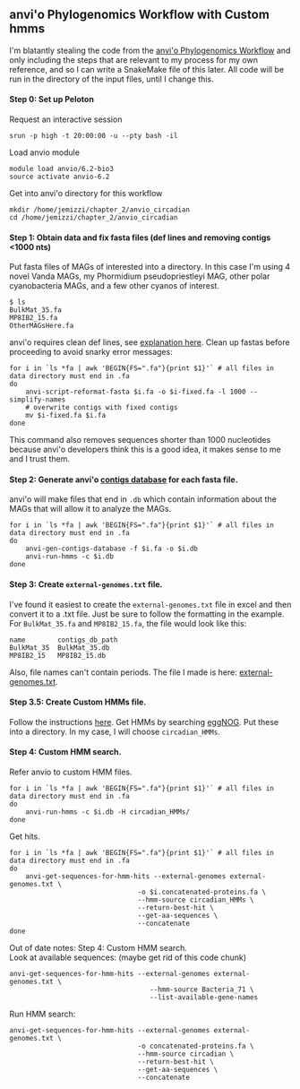 ## anvi'o Phylogenomics Workflow with Custom hmms

I'm blatantly stealing the code from the [anvi'o Phylogenomics Workflow](https://merenlab.org/2017/06/07/phylogenomics/) and only including the steps that are relevant to my process for my own reference, and so I can write a SnakeMake file of this later. All code will be run in the directory of the input files, until I change this.

#### Step 0: Set up Peloton

Request an interactive session
```text
srun -p high -t 20:00:00 -u --pty bash -il
```

Load anvio module
```text
module load anvio/6.2-bio3
source activate anvio-6.2
```

Get into anvi'o directory for this workflow
```text
mkdir /home/jemizzi/chapter_2/anvio_circadian
cd /home/jemizzi/chapter_2/anvio_circadian
```

#### Step 1: Obtain data and fix fasta files (def lines and removing contigs <1000 nts)
Put fasta files of MAGs of interested into a directory. In this case I'm using 4 novel Vanda MAGs, my Phormidium pseudopriestleyi MAG, other polar cyanobacteria MAGs, and a few other cyanos of interest.

```text
$ ls
BulkMat_35.fa
MP8IB2_15.fa
OtherMAGsHere.fa
```

anvi'o requires clean def lines, see [explanation here](https://merenlab.org/2016/06/22/anvio-tutorial-v2/#take-a-look-at-your-fasta-file). Clean up fastas before proceeding to avoid snarky error messages:

```text
for i in `ls *fa | awk 'BEGIN{FS=".fa"}{print $1}'` # all files in data directory must end in .fa
do
    anvi-script-reformat-fasta $i.fa -o $i-fixed.fa -l 1000 --simplify-names
    # overwrite contigs with fixed contigs
    mv $i-fixed.fa $i.fa
done
```
This command also removes sequences shorter than 1000 nucleotides because anvi'o developers think this is a good idea, it makes sense to me and I trust them.


#### Step 2: Generate anvi'o [contigs database](https://merenlab.org/software/anvio/help/main/artifacts/contigs-db/) for each fasta file.
anvi'o will make files that end in `.db` which contain information about the MAGs that will allow it to analyze the MAGs.

```text
for i in `ls *fa | awk 'BEGIN{FS=".fa"}{print $1}'` # all files in data directory must end in .fa
do
    anvi-gen-contigs-database -f $i.fa -o $i.db
    anvi-run-hmms -c $i.db
done
```

#### Step 3: Create `external-genomes.txt` file.
I've found it easiest to create the `external-genomes.txt` file in excel and then convert it to a .txt file. Just be sure to follow the formatting in the example. For `BulkMat_35.fa` and `MP8IB2_15.fa`, the file would look like this:

```text
name		contigs_db_path
BulkMat_35	BulkMat_35.db
MP8IB2_15	MP8IB2_15.db
```
Also, file names can't contain periods. The file I made is here: [external-genomes.txt](https://github.com/jessicalumian/vanda_mags/blob/master/external-genomes-circadian.txt).

#### Step 3.5: Create Custom HMMs file.
Follow the instructions [here](https://merenlab.org/2016/05/21/archaeal-single-copy-genes/). Get HMMs by searching [eggNOG](http://eggnog5.embl.de/#/app/home). Put these into a directory. In my case, I will choose `circadian_HMMs`.

#### Step 4: Custom HMM search.
Refer anvio to custom HMM files.
```text
for i in `ls *fa | awk 'BEGIN{FS=".fa"}{print $1}'` # all files in data directory must end in .fa
do
    anvi-run-hmms -c $i.db -H circadian_HMMs/
done
```

Get hits.

```text
for i in `ls *fa | awk 'BEGIN{FS=".fa"}{print $1}'` # all files in data directory must end in .fa
do
    anvi-get-sequences-for-hmm-hits --external-genomes external-genomes.txt \
                                -o $i.concatenated-proteins.fa \
                                --hmm-source circadian_HMMs \
                                --return-best-hit \
                                --get-aa-sequences \
                                --concatenate
done
```

Out of date notes:
Step 4: Custom HMM search.	
Look at available sequences: (maybe get rid of this code chunk)
```
anvi-get-sequences-for-hmm-hits --external-genomes external-genomes.txt \
                                   --hmm-source Bacteria_71 \
                                   --list-available-gene-names
```

Run HMM search:
```
anvi-get-sequences-for-hmm-hits --external-genomes external-genomes.txt \
                                -o concatenated-proteins.fa \
                                --hmm-source circadian \
                                --return-best-hit \
                                --get-aa-sequences \
                                --concatenate
```
